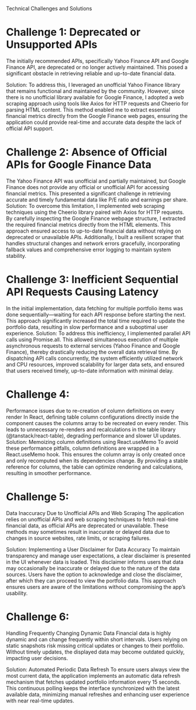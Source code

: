 Technical Challenges and Solutions

# Challenge 1: Deprecated or Unsupported APIs
The initially recommended APIs, specifically Yahoo Finance API and Google Finance API, are deprecated or no longer actively maintained. This posed a significant obstacle in retrieving reliable and up-to-date financial data.

Solution:
To address this, I leveraged an unofficial Yahoo Finance library that remains functional and maintained by the community. However, since there is no unofficial library available for Google Finance, I adopted a web scraping approach using tools like Axios for HTTP requests and Cheerio for parsing HTML content. This method enabled me to extract essential financial metrics directly from the Google Finance web pages, ensuring the application could provide real-time and accurate data despite the lack of official API support.

# Challenge 2: Absence of Official APIs for Google Finance Data
The Yahoo Finance API was unofficial and partially maintained, but Google Finance does not provide any official or unofficial API for accessing financial metrics. This presented a significant challenge in retrieving accurate and timely fundamental data like P/E ratio and earnings per share.
Solution:
To overcome this limitation, I implemented web scraping techniques using the Cheerio library paired with Axios for HTTP requests. By carefully inspecting the Google Finance webpage structure, I extracted the required financial metrics directly from the HTML elements. This approach ensured access to up-to-date financial data without relying on deprecated or unavailable APIs.
Additionally, I built a resilient scraper that handles structural changes and network errors gracefully, incorporating fallback values and comprehensive error logging to maintain system stability.

# Challenge 3: Inefficient Sequential API Requests Causing Latency
In the initial implementation, data fetching for multiple portfolio items was done sequentially—waiting for each API response before starting the next. This approach significantly increased the total time required to update the portfolio data, resulting in slow performance and a suboptimal user experience.
Solution:
To address this inefficiency, I implemented parallel API calls using Promise.all. This allowed simultaneous execution of multiple asynchronous requests to external services (Yahoo Finance and Google Finance), thereby drastically reducing the overall data retrieval time.
By dispatching API calls concurrently, the system efficiently utilized network and CPU resources, improved scalability for larger data sets, and ensured that users received timely, up-to-date information with minimal delay.

# Challenge 4:
Performance issues due to re-creation of column definitions on every render
In React, defining table column configurations directly inside the component causes the columns array to be recreated on every render. This leads to unnecessary re-renders and recalculations in the table library (@tanstack/react-table), degrading performance and slower UI updates.
Solution:
Memoizing column definitions using React.useMemo
To avoid these performance pitfalls, column definitions are wrapped in a React.useMemo hook. This ensures the column array is only created once and only recomputed when its dependencies change. By providing a stable reference for columns, the table can optimize rendering and calculations, resulting in smoother performance.

# Challenge 5:
Data Inaccuracy Due to Unofficial APIs and Web Scraping
The application relies on unofficial APIs and web scraping techniques to fetch real-time financial data, as official APIs are deprecated or unavailable. These methods may sometimes result in inaccurate or delayed data due to changes in source websites, rate limits, or scraping failures.

Solution:
Implementing a User Disclaimer for Data Accuracy
To maintain transparency and manage user expectations, a clear disclaimer is presented in the UI whenever data is loaded. This disclaimer informs users that data may occasionally be inaccurate or delayed due to the nature of the data sources. Users have the option to acknowledge and close the disclaimer, after which they can proceed to view the portfolio data.
This approach ensures users are aware of the limitations without compromising the app’s usability. 

# Challenge 6:
Handling Frequently Changing Dynamic Data
Financial data is highly dynamic and can change frequently within short intervals. Users relying on static snapshots risk missing critical updates or changes to their portfolio. Without timely updates, the displayed data may become outdated quickly, impacting user decisions.

Solution:
Automated Periodic Data Refresh
To ensure users always view the most current data, the application implements an automatic data refresh mechanism that fetches updated portfolio information every 15 seconds. This continuous polling keeps the interface synchronized with the latest available data, minimizing manual refreshes and enhancing user experience with near real-time updates.



